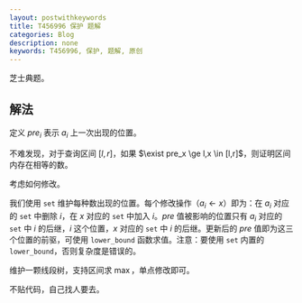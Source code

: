 ```yaml
---
layout: postwithkeywords
title: T456996 保护 题解
categories: Blog
description: none
keywords: T456996, 保护, 题解, 原创
---
```


芝士典题。

## 解法

定义 $pre_i$ 表示 $a_i$ 上一次出现的位置。

不难发现，对于查询区间 $[l,r]$，如果 $\exist pre_x \ge l,x \in [l,r]$，则证明区间内存在相等的数。

考虑如何修改。

我们使用 `set` 维护每种数出现的位置。每个修改操作（$a_i \leftarrow x$）即为：在 $a_i$ 对应的 `set` 中删除 $i$，在 $x$ 对应的 `set` 中加入 $i$。$pre$ 值被影响的位置只有 $a_i$ 对应的 `set` 中 $i$ 的后继，$i$ 这个位置，$x$ 对应的 `set` 中 $i$ 的后继。更新后的 $pre$ 值即为这三个位置的前驱，可使用 `lower_bound` 函数求值。注意：要使用 `set` 内置的 `lower_bound`，否则复杂度是错误的。

维护一颗线段树，支持区间求 $\max$，单点修改即可。

不贴代码，自己找人要去。
